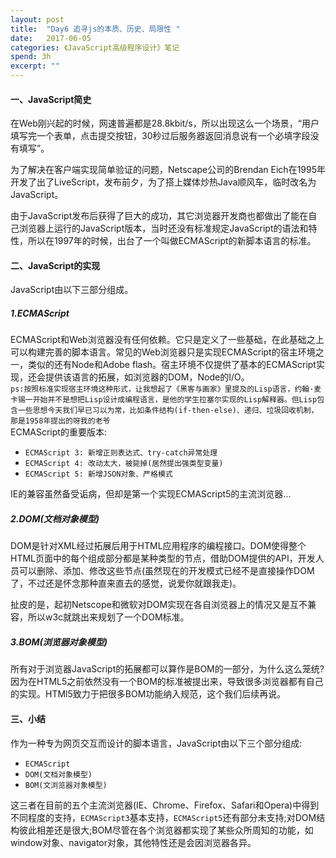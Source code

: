 ```yaml
---
layout: post
title:  "Day6 追寻js的本质、历史、局限性 "
date:   2017-06-05
categories: 《JavaScript高级程序设计》笔记
spend: 3h
excerpt: ""
---
```

#### 一、JavaScript简史  
在Web刚兴起的时候，网速普遍都是28.8kbit/s，所以出现这么一个场景，“用户填写完一个表单，点击提交按钮，30秒过后服务器返回消息说有一个必填字段没有填写”。  

为了解决在客户端实现简单验证的问题，Netscape公司的Brendan Eich在1995年开发了出了LiveScript，发布前夕，为了搭上媒体炒热Java顺风车，临时改名为JavaScript。  

由于JavaScript发布后获得了巨大的成功，其它浏览器开发商也都做出了能在自己浏览器上运行的JavaScript版本，当时还没有标准规定JavaScript的语法和特性，所以在1997年的时候，出台了一个叫做ECMAScript的新脚本语言的标准。

#### 二、JavaScript的实现
JavaScript由以下三部分组成。
##### 1.ECMAScript
ECMAScript和Web浏览器没有任何依赖。它只是定义了一些基础，在此基础之上可以构建完善的脚本语言。常见的Web浏览器只是实现ECMAScript的宿主环境之一，类似的还有Node和Adobe flash。宿主环境不仅提供了基本的ECMAScript实现，还会提供该语言的拓展，如浏览器的DOM，Node的I/O。  
`ps:按照标准实现宿主环境这种形式，让我想起了《黑客与画家》里提及的Lisp语言，约翰·麦卡锡一开始并不是想把Lisp设计成编程语言，是他的学生拉塞尔实现的Lisp解释器。但Lisp包含一些思想今天我们早已习以为常，比如条件结构(if-then-else)、递归、垃圾回收机制，那是1958年提出的呀我的老爷`  
ECMAScript的重要版本:  
* `ECMAScript 3: 新增正则表达式、try-catch异常处理`
* `ECMAScript 4: 改动太大，被毙掉(居然提出强类型变量)`
* `ECMAScript 5: 新增JSON对象、严格模式`  

IE的兼容虽然备受诟病，但却是第一个实现ECMAScript5的主流浏览器...  
##### 2.DOM(文档对象模型)
DOM是针对XML经过拓展后用于HTML应用程序的编程接口。DOM使得整个HTML页面中的每个组成部分都是某种类型的节点，借助DOM提供的API，开发人员可以删除、添加、修改这些节点(虽然现在的开发模式已经不是直接操作DOM了，不过还是怀念那种直来直去的感觉，说爱你就跟我走)。  

扯皮的是，起初Netscope和微软对DOM实现在各自浏览器上的情况又是互不兼容，所以w3c就跳出来规划了一个DOM标准。

##### 3.BOM(浏览器对象模型)
所有对于浏览器JavaScript的拓展都可以算作是BOM的一部分，为什么这么笼统?因为在HTML5之前依然没有一个BOM的标准被提出来，导致很多浏览器都有自己的实现。HTMl5致力于把很多BOM功能纳入规范，这个我们后续再说。

#### 三、小结
作为一种专为网页交互而设计的脚本语言，JavaScript由以下三个部分组成:
* `ECMAScript`
* `DOM(文档对象模型)`
* `BOM(文浏览器对象模型)`

这三者在目前的五个主流浏览器(IE、Chrome、Firefox、Safari和Opera)中得到不同程度的支持，`ECMAScript3`基本支持，`ECMAScript5`还有部分未支持;对DOM结构彼此相差还是很大;BOM尽管在各个浏览器都实现了某些众所周知的功能，如window对象、navigator对象，其他特性还是会因浏览器各异。